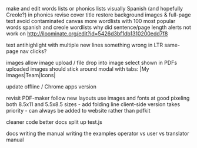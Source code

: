 make and edit words lists or phonics lists visually
Spanish (and hopefully Creole?) in phonics
revise cover title
restore background images & full-page text
avoid contaminated canvas
more wordlists with 100 most popular words
spanish and creole wordlists
why did sentence/page length alerts not work on http://iloominate.org/edit?id=5426d3bf1db1310200edd7f8

text
  antihighlight with multiple new lines
  something wrong in LTR same-page nav clicks?

images
  allow image upload / file drop into image select
  shown in PDFs
  uploaded images should stick around
  modal with tabs: |My Images|Team|Icons|

update offline / Chrome apps version

revisit PDF-maker
  follow new layouts
  use images and fonts at good pixeling
  both 8.5x11 and 5.5x8.5 sizes - add folding line
  client-side version takes priority - can always be added to website rather than pdfkit

cleaner code
  better docs
  split up test.js

docs
  writing the manual
  writing the examples
  operator vs user vs translator manual
